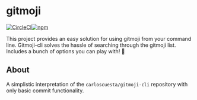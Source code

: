 # gitmoji

[![CircleCI](https://circleci.com/gh/segersniels/gitmoji/tree/master.svg?style=svg)](https://circleci.com/gh/segersniels/gitmoji/tree/master)[![npm](https://img.shields.io/npm/dm/gitmoji.svg)](https://www.npmjs.com/package/gitmoji)

This project provides an easy solution for using gitmoji from your command line. Gitmoji-cli solves the hassle of searching through the gitmoji list. Includes a bunch of options you can play with! 🎉

## About

A simplistic interpretation of the `carloscuesta/gitmoji-cli` repository with only basic commit functionality.
